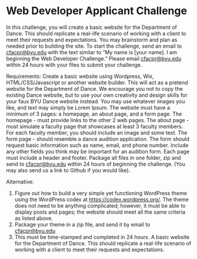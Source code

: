 # Web Developer Applicant Challenge
In this challenge, you will create a basic website for the Department of Dance. This should replicate a
real-life scenario of working with a client to meet their requests and expectations.
You may brainstorm and plan as needed prior to building the site. To start the challenge, send an email
to cfacpr@byu.edu with the text similar to “My name is [your name]. I am beginning the Web Developer
Challenge.” Please email cfacpr@byu.edu within 24 hours with your files to submit your challenge.

Requirements:
Create a basic website using Wordpress, Wix, HTML/CSS/Javascript or another website builder. This
will act as a pretend website for the Department of Dance. We encourage you not to copy the existing
Dance website, but to use your own creativity and design skills for your faux BYU Dance website
instead. You may use whatever images you like, and text may simply be Lorem Ipsum. The website
must have a minimum of 3 pages: a homepage, an about page, and a form page.
The homepage - must provide links to the other 2 web pages.
The about page - must simulate a faculty page that showcases at least 3 faculty members. For each
faculty member, you should include an image and some text.
The form page - should resemble a dance audition application. The form should request basic
information such as name, email, and phone number. Include any other fields you think may be
important for an audition form.
Each page must include a header and footer.
Package all files in one folder, zip and send to cfacpr@byu.edu within 24 hours of beginning the
challenge. (You may also send us a link to Github if you would like).

Alternative:
1. Figure out how to build a very simple yet functioning WordPress theme using the WordPress
codex at https://codex.wordpress.org/. The theme does not need to be anything complicated;
however, it must be able to display posts and pages; the website should meet all the same
criteria as listed above.
2. Package your theme in a zip file, and send it by email to cfacpr@byu.edu
3. This must be time-stamped and completed in 24 hours.
A basic website for the Department of Dance. This should replicate a real-life scenario of working with a client to meet their requests and expectations.
